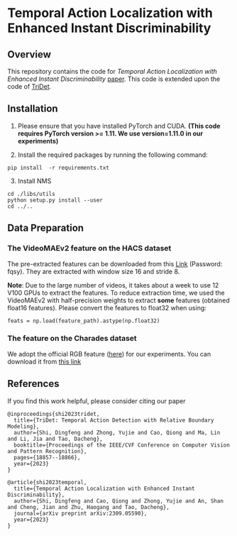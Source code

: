 # Temporal Action Localization with Enhanced Instant Discriminability


## Overview

This repository contains the code for _Temporal Action Localization with Enhanced Instant Discriminability_ [paper](https://arxiv.org/abs/2309.05590). This code is extended upon the code of [TriDet](https://github.com/dingfengshi/TriDet).


## Installation

1. Please ensure that you have installed PyTorch and CUDA. **(This code requires PyTorch version >= 1.11. We use
   version=1.11.0 in our experiments)**

2. Install the required packages by running the following command:

```shell
pip install  -r requirements.txt
```

3. Install NMS

```shell
cd ./libs/utils
python setup.py install --user
cd ../..
```

## Data Preparation

### The VideoMAEv2 feature on the HACS dataset 
The pre-extracted features can be downloaded from this [Link](https://pan.baidu.com/s/1TFcKiFONAu9rKiavKj4Q_w?pwd=fqsy) (Password: fqsy). They are extracted with window size 16 and stride 8.

**Note**: Due to the large number of videos, it takes about a week to use 12 V100 GPUs to extract the features. To reduce extraction time, we used the VideoMAEv2 with half-precision weights to extract **some** features (obtained float16 features). Please convert the features to float32 when using:

```
feats = np.load(feature_path).astype(np.float32)
```

### The feature on the Charades dataset
We adopt the official RGB feature ([here](https://prior.allenai.org/projects/charades)) for our experiments. You can download it from [this link](https://ai2-public-datasets.s3-us-west-2.amazonaws.com/charades/Charades_v1_features_rgb.tar.gz)

## References

If you find this work helpful, please consider citing our paper

```
@inproceedings{shi2023tridet,
  title={TriDet: Temporal Action Detection with Relative Boundary Modeling},
  author={Shi, Dingfeng and Zhong, Yujie and Cao, Qiong and Ma, Lin and Li, Jia and Tao, Dacheng},
  booktitle={Proceedings of the IEEE/CVF Conference on Computer Vision and Pattern Recognition},
  pages={18857--18866},
  year={2023}
}
```
```
@article{shi2023temporal,
  title={Temporal Action Localization with Enhanced Instant Discriminability},
  author={Shi, Dingfeng and Cao, Qiong and Zhong, Yujie and An, Shan and Cheng, Jian and Zhu, Haogang and Tao, Dacheng},
  journal={arXiv preprint arXiv:2309.05590},
  year={2023}
}
```
 

